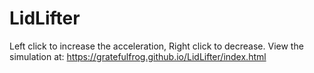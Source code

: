 # LidLifter

Left click to increase the acceleration,
Right click to decrease.
View the simulation at:  https://gratefulfrog.github.io/LidLifter/index.html
